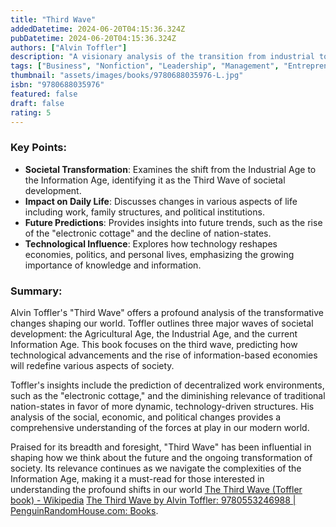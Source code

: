 ```yaml
---
title: "Third Wave"
addedDatetime: 2024-06-20T04:15:36.324Z
pubDatetime: 2024-06-20T04:15:36.324Z
authors: ["Alvin Toffler"]
description: "A visionary analysis of the transition from industrial to information-based societies and its profound impact on our world."
tags: ["Business", "Nonfiction", "Leadership", "Management", "Entrepreneurship", "Self Help"]
thumbnail: "assets/images/books/9780688035976-L.jpg"
isbn: "9780688035976"
featured: false
draft: false
rating: 5
---
```


### Key Points:

- **Societal Transformation**: Examines the shift from the Industrial Age to the Information Age, identifying it as the Third Wave of societal development.
- **Impact on Daily Life**: Discusses changes in various aspects of life including work, family structures, and political institutions.
- **Future Predictions**: Provides insights into future trends, such as the rise of the "electronic cottage" and the decline of nation-states.
- **Technological Influence**: Explores how technology reshapes economies, politics, and personal lives, emphasizing the growing importance of knowledge and information.

### Summary:

Alvin Toffler's "Third Wave" offers a profound analysis of the transformative changes shaping our world. Toffler outlines three major waves of societal development: the Agricultural Age, the Industrial Age, and the current Information Age. This book focuses on the third wave, predicting how technological advancements and the rise of information-based economies will redefine various aspects of society.

Toffler's insights include the prediction of decentralized work environments, such as the "electronic cottage," and the diminishing relevance of traditional nation-states in favor of more dynamic, technology-driven structures. His analysis of the social, economic, and political changes provides a comprehensive understanding of the forces at play in our modern world.

Praised for its breadth and foresight, "Third Wave" has been influential in shaping how we think about the future and the ongoing transformation of society. Its relevance continues as we navigate the complexities of the Information Age, making it a must-read for those interested in understanding the profound shifts in our world [The Third Wave (Toffler book) - Wikipedia](https://en.wikipedia.org/wiki/The_Third_Wave_(Toffler_book))
[The Third Wave by Alvin Toffler: 9780553246988 | PenguinRandomHouse.com: Books](https://www.penguinrandomhouse.com/books/179102/the-third-wave-by-alvin-toffler/).